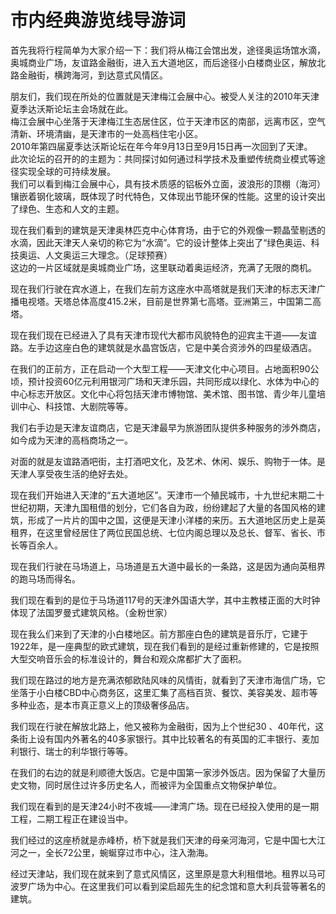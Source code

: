 # 市内经典游览线导游词
首先我将行程简单为大家介绍一下：我们将从梅江会馆出发，途径奥运场馆水滴，奥城商业广场，友谊路金融街，进入五大道地区，而后途径小白楼商业区，解放北路金融街，横跨海河，到达意式风情区。     

朋友们，我们现在所处的位置就是天津梅江会展中心。被受人关注的2010年天津夏季达沃斯论坛主会场就在此。  
梅江会展中心坐落于天津梅江生态居住区，位于天津市区的南部，远离市区，空气清新、环境清幽，是天津市的一处高档住宅小区。  
2010年第四届夏季达沃斯论坛在年今年9月13日至9月15日再一次回到了天津。  
此次论坛的召开的的主题为：共同探讨如何通过科学技术及重塑传统商业模式等途径实现全球的可持续发展。  
我们可以看到梅江会展中心，具有技术质感的铝板外立面，波浪形的顶棚（海河）镶嵌着钢化玻璃，既体现了时代特色，又体现出节能环保的性能。这里的设计突出了绿色、生态和人文的主题。             

现在我们看到的建筑是天津奥林匹克中心体育场，由于它的外观像一颗晶莹剔透的水滴，因此天津天人亲切的称它为“水滴”。它的设计整体上突出了“绿色奥运、科技奥运、人文奥运三大理念。（足球预赛）   
这边的一片区域就是奥城商业广场，这里联动着奥运经济，充满了无限的商机。    

现在我们行驶在宾水道上，在我们左前方这座水中高塔就是我们天津的标志天津广播电视塔。天塔总体高度415.2米，目前是世界第七高塔。亚洲第三，中国第二高塔。        

现在我们现在已经进入了具有天津市现代大都市风貌特色的迎宾主干道——友谊路。左手边这座白色的建筑就是水晶宫饭店，它是中美合资涉外的四星级酒店。    

在我们的正前方，正在启动一个大型工程——天津文化中心项目。占地面积90公顷，预计投资60亿元利用银河广场和天津乐园，共同形成以绿化、水体为中心的中心标志开放区。文化中心将包括天津市博物馆、美术馆、图书馆、青少年儿童培训中心、科技馆、大剧院等等。  

我们右手边是天津友谊商店，它是天津最早为旅游团队提供多种服务的涉外商店，如今成为天津的高档商场之一。 

对面的就是友谊路酒吧街，主打酒吧文化，及艺术、休闲、娱乐、购物于一体。是天津人享受夜生活的绝好去处。  

现在我们开始进入天津的“五大道地区”。天津市一个殖民城市，十九世纪末期二十世纪初期，天津九国租借的划分，它们各自为政，纷纷建起了大量的各国风格的建筑，形成了一片片的国中之国，这便是天津小洋楼的来历。五大道地区历史上是英租界，在这里曾经居住了两位民国总统、七位内阁总理以及总长、督军、省长、市长等百余人。 

现在我们行驶在马场道上，马场道是五大道中最长的一条路，这是因为通向英租界的跑马场而得名。 

我们现在看到的是位于马场道117号的天津外国语大学，其中主教楼正面的大时钟体现了法国罗曼式建筑风格。（金粉世家）  

现在我么们来到了天津的小白楼地区。前方那座白色的建筑是音乐厅，它建于1922年，是一座典型的欧式建筑，现在我们看到的是经过重新修建的，它是按照大型交响音乐会的标准设计的，舞台和观众席都扩大了面积。  

我们现在路过的地方是充满浓郁欧陆风味的风情街，就看到了天津市海信广场，它坐落于小白楼CBD中心商务区，这里汇集了高档百货、餐饮、美容美发、超市等多种业态，是本市真正意义上的顶级奢侈品店。  

我们现在行驶在解放北路上，他又被称为金融街，因为上个世纪30 、40年代，这条街上设有国内外著名的40多家银行。其中比较著名的有英国的汇丰银行、麦加利银行、瑞士的利华银行等等。    

在我们的右边的就是利顺德大饭店。它是中国第一家涉外饭店。因为保留了大量历史文物，同时居住过许多历史名人，而被评为全国重点文物保护单位。    

我们现在看到的是天津24小时不夜城——津湾广场。现在已经投入使用的是一期工程，二期工程正在建设当中。 

我们经过的这座桥就是赤峰桥，桥下就是我们天津的母亲河海河，它是中国七大江河之一，全长72公里，蜿蜒穿过市中心，注入渤海。  

经过天津站，我们现在就来到了意式风情区，这里原是意大利租借地。租界以马可波罗广场为中心。在这里我们可以看到梁启超先生的纪念馆和意大利兵营等著名的建筑。 